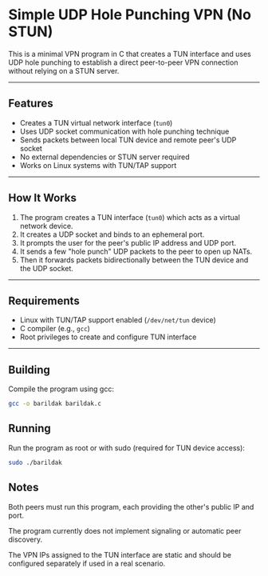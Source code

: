 # Simple UDP Hole Punching VPN (No STUN)

This is a minimal VPN program in C that creates a TUN interface and uses UDP hole punching to establish a direct peer-to-peer VPN connection without relying on a STUN server.

---

## Features

- Creates a TUN virtual network interface (`tun0`)
- Uses UDP socket communication with hole punching technique
- Sends packets between local TUN device and remote peer's UDP socket
- No external dependencies or STUN server required
- Works on Linux systems with TUN/TAP support

---

## How It Works

1. The program creates a TUN interface (`tun0`) which acts as a virtual network device.
2. It creates a UDP socket and binds to an ephemeral port.
3. It prompts the user for the peer's public IP address and UDP port.
4. It sends a few "hole punch" UDP packets to the peer to open up NATs.
5. Then it forwards packets bidirectionally between the TUN device and the UDP socket.

---

## Requirements

- Linux with TUN/TAP support enabled (`/dev/net/tun` device)
- C compiler (e.g., `gcc`)
- Root privileges to create and configure TUN interface

---

## Building

Compile the program using gcc:

```bash
gcc -o barildak barildak.c
```

## Running

Run the program as root or with sudo (required for TUN device access):

```bash
sudo ./barildak
```
## Notes

Both peers must run this program, each providing the other's public IP and port.

The program currently does not implement signaling or automatic peer discovery.

The VPN IPs assigned to the TUN interface are static and should be configured separately if used in a real scenario.
